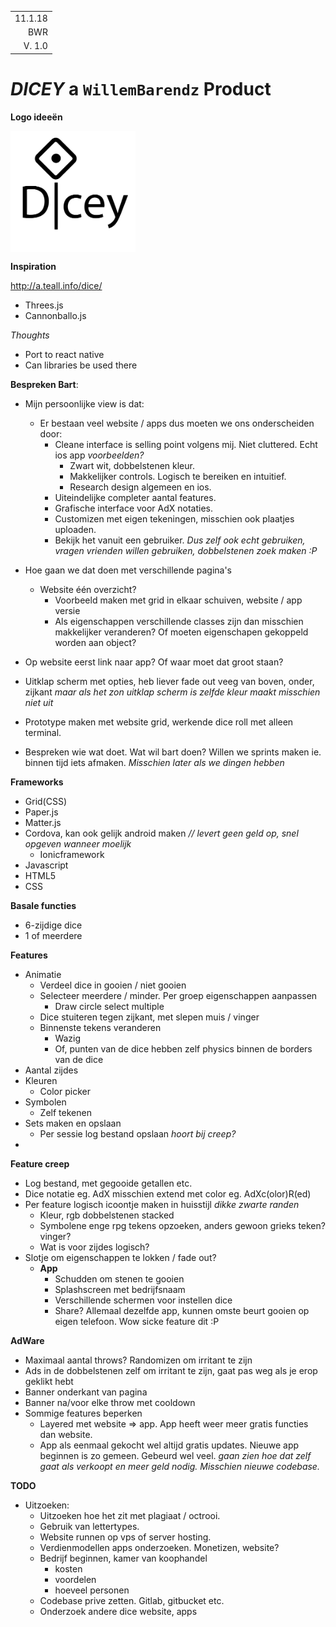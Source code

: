 |         |
| ------: |
| 11.1.18 |
|     BWR |
| V.  1.0 |

# *DICEY* a `WillemBarendz` Product			

**Logo ideeën**



<img src="diceyLogo.png" width="200" align="center" />



**Inspiration**

http://a.teall.info/dice/

* Threes.js
* Cannonballo.js

*Thoughts*

* Port to react native
* Can libraries be used there



**Bespreken Bart**:

* Mijn persoonlijke view is dat: 
  * Er bestaan veel website / apps dus moeten we ons onderscheiden door:
    * Cleane interface is selling point volgens mij. Niet cluttered. Echt ios app *voorbeelden?*
      * Zwart wit, dobbelstenen kleur. 
      * Makkelijker controls. Logisch te bereiken en intuitief. 
      * Research design algemeen en ios. 
    * Uiteindelijke completer aantal features.
    * Grafische interface voor AdX notaties. 
    * Customizen met eigen tekeningen, misschien ook plaatjes uploaden.
    * Bekijk het vanuit een gebruiker. *Dus zelf ook echt gebruiken, vragen vrienden willen gebruiken, dobbelstenen zoek maken :P*


* Hoe gaan we dat doen met verschillende pagina's 
  * Website één overzicht? 
    * Voorbeeld maken met grid in elkaar schuiven, website / app versie
    * Als eigenschappen verschillende classes zijn dan misschien makkelijker veranderen? Of moeten eigenschapen gekoppeld worden aan object?
* Op website eerst link naar app? Of waar moet dat groot staan?
* Uitklap scherm met opties, heb liever fade out veeg van boven, onder, zijkant *maar als het zon uitklap scherm is zelfde kleur maakt misschien niet uit*
* Prototype maken met website grid, werkende dice roll met alleen terminal.
* Bespreken wie wat doet. Wat wil bart doen? Willen we sprints maken ie. binnen tijd iets afmaken. *Misschien later als we dingen hebben*

**Frameworks**

- Grid(CSS)
- Paper.js
- Matter.js
- Cordova, kan ook gelijk android maken *// levert geen geld op, snel opgeven wanneer moelijk*
  - Ionicframework
- Javascript
- HTML5
- CSS

**Basale functies**

- 6-zijdige dice
- 1 of meerdere

**Features**

- Animatie
  - Verdeel dice in gooien / niet gooien
  - Selecteer meerdere / minder. Per groep eigenschappen aanpassen
    - Draw circle select multiple
  - Dice stuiteren tegen zijkant, met slepen muis / vinger
  - Binnenste tekens veranderen
    - Wazig
    - Of, punten van de dice hebben zelf physics binnen de borders van de dice
- Aantal zijdes
- Kleuren
  - Color picker
- Symbolen
  - Zelf tekenen
- Sets maken en opslaan
  - Per sessie log bestand opslaan *hoort bij creep?*
- ​

**Feature creep**

- Log bestand, met gegooide getallen etc.
- Dice notatie eg. AdX misschien extend met color eg. AdXc(olor)R(ed)
- Per feature logisch icoontje maken in huisstijl *dikke zwarte randen*
  - Kleur, rgb dobbelstenen stacked
  - Symbolene enge rpg tekens opzoeken, anders gewoon grieks teken? vinger?
  - Wat is voor zijdes logisch?
- Slotje om eigenschappen te lokken / fade out? 
  - **App**
    - Schudden om stenen te gooien
    - Splashscreen met bedrijfsnaam
    - Verschillende schermen voor instellen dice
    - Share? Allemaal dezelfde app, kunnen omste beurt gooien op eigen telefoon. Wow sicke feature dit :P

**AdWare**

* Maximaal aantal throws? Randomizen om irritant te zijn
* Ads in de dobbelstenen zelf om irritant te zijn, gaat pas weg als je erop geklikt hebt
* Banner onderkant van pagina
* Banner na/voor elke throw met cooldown
* Sommige features beperken
  * Layered met website => app. App heeft weer meer gratis functies dan website.
  * App als eenmaal gekocht wel altijd gratis updates. Nieuwe app beginnen is zo gemeen. Gebeurd wel veel. *gaan zien hoe dat zelf gaat als verkoopt en meer geld nodig. Misschien nieuwe codebase.*



**TODO**

* Uitzoeken:
  * Uitzoeken hoe het zit met plagiaat / octrooi.
  * Gebruik van lettertypes.
  * Website runnen op vps of server hosting.
  * Verdienmodellen apps onderzoeken. Monetizen, website?
  * Bedrijf beginnen, kamer van koophandel
    * kosten
    * voordelen
    * hoeveel personen
  * Codebase prive zetten. Gitlab, gitbucket etc.
  * Onderzoek andere dice website, apps